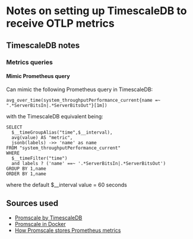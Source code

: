 # Notes on setting up TimescaleDB to receive OTLP metrics

## TimescaleDB notes
### Metrics queries
#### Mimic Prometheus query
Can mimic the following Prometheus query in TimescaleDB:
```
avg_over_time(system_throughputPerformance_current{name =~ ".*ServerBitsIn|.*ServerBitsOut"}[1m])
```
with the TimescaleDB equivalent being:
```
SELECT
  $__timeGroupAlias("time",$__interval),
  avg(value) AS "metric",
  jsonb(labels) ->> 'name' as name
FROM "system_throughputPerformance_current"
WHERE
  $__timeFilter("time")
  and labels ? ('name' ==~ '.*ServerBitsIn|.*ServerBitsOut')
GROUP BY 1,name
ORDER BY 1,name
```
where the default $__interval value = 60 seconds


## Sources used
* [Promscale by TimescaleDB](https://github.com/timescale/promscale)
* [Promscale in Docker](https://github.com/timescale/promscale/blob/master/docs/docker.md)
* [How Promscale stores Prometheus metrics](https://github.com/timescale/promscale/blob/master/docs/sql_schema.md)